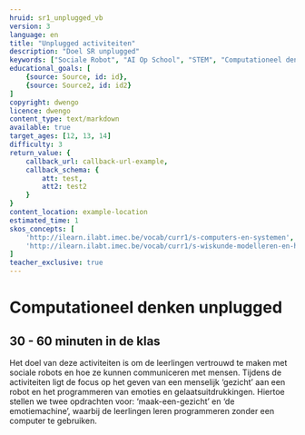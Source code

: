 ```yaml
---
hruid: sr1_unplugged_vb
version: 3
language: en
title: "Unplugged activiteiten"
description: "Doel SR unplugged"
keywords: ["Sociale Robot", "AI Op School", "STEM", "Computationeel denken", "Grafisch programmeren"]
educational_goals: [
    {source: Source, id: id}, 
    {source: Source2, id: id2}
]
copyright: dwengo
licence: dwengo
content_type: text/markdown
available: true
target_ages: [12, 13, 14]
difficulty: 3
return_value: {
    callback_url: callback-url-example,
    callback_schema: {
        att: test,
        att2: test2
    }
}
content_location: example-location
estimated_time: 1
skos_concepts: [
    'http://ilearn.ilabt.imec.be/vocab/curr1/s-computers-en-systemen', 
    'http://ilearn.ilabt.imec.be/vocab/curr1/s-wiskunde-modelleren-en-heuristiek'
]
teacher_exclusive: true
---
```


# Computationeel denken unplugged
## 30 - 60 minuten in de klas

Het doel van deze activiteiten is om de leerlingen vertrouwd te maken met sociale robots en hoe ze kunnen communiceren met mensen. Tijdens de activiteiten ligt de focus op het geven van een menselijk ‘gezicht’ aan een robot en het programmeren van emoties en gelaatsuitdrukkingen. Hiertoe stellen we twee opdrachten voor: ‘maak-een-gezicht’ en ‘de emotiemachine’, waarbij de leerlingen leren programmeren zonder een computer te gebruiken.